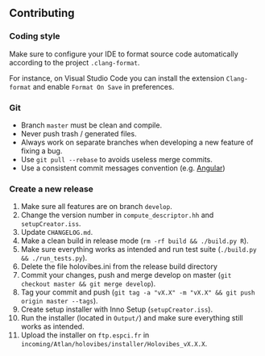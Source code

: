 ## Contributing

### Coding style

Make sure to configure your IDE to format source code automatically according to the project `.clang-format`.

For instance, on Visual Studio Code you can install the extension `Clang-format` and enable `Format On Save` in preferences.

### Git

- Branch `master` must be clean and compile.
- Never push trash / generated files.
- Always work on separate branches when developing a new feature of fixing a bug.
- Use `git pull --rebase` to avoids useless merge commits.
- Use a consistent commit messages convention (e.g. [Angular](https://github.com/angular/angular/blob/master/CONTRIBUTING.md#commit))

### Create a new release

1. Make sure all features are on branch `develop`.
2. Change the version number in `compute_descriptor.hh` and `setupCreator.iss`.
3. Update `CHANGELOG.md`.
4. Make a clean build in release mode (`rm -rf build && ./build.py R`).
5. Make sure everything works as intended and run test suite (`./build.py && ./run_tests.py`).
6. Delete the file holovibes.ini from the release build directory
7. Commit your changes, push and merge develop on master (`git checkout master && git merge develop`).
8. Tag your commit and push (`git tag -a "vX.X" -m "vX.X" && git push origin master --tags`).
9. Create setup installer with Inno Setup (`setupCreator.iss`).
10. Run the installer (located in `Output/`) and make sure everything still works as intended.
11. Upload the installer on `ftp.espci.fr` in `incoming/Atlan/holovibes/installer/Holovibes_vX.X.X`.